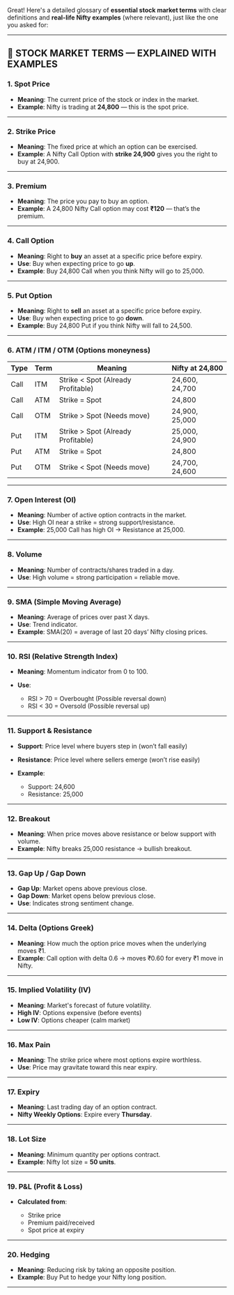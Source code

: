 Great! Here's a detailed glossary of **essential stock market terms** with clear definitions and **real-life Nifty examples** (where relevant), just like the one you asked for:

---

## 📘 STOCK MARKET TERMS — EXPLAINED WITH EXAMPLES

### 1. **Spot Price**

- **Meaning**: The current price of the stock or index in the market.
- **Example**: Nifty is trading at **24,800** — this is the spot price.

---

### 2. **Strike Price**

- **Meaning**: The fixed price at which an option can be exercised.
- **Example**: A Nifty Call Option with **strike 24,900** gives you the right to buy at 24,900.

---

### 3. **Premium**

- **Meaning**: The price you pay to buy an option.
- **Example**: A 24,800 Nifty Call option may cost **₹120** — that’s the premium.

---

### 4. **Call Option**

- **Meaning**: Right to **buy** an asset at a specific price before expiry.
- **Use**: Buy when expecting price to go **up**.
- **Example**: Buy 24,800 Call when you think Nifty will go to 25,000.

---

### 5. **Put Option**

- **Meaning**: Right to **sell** an asset at a specific price before expiry.
- **Use**: Buy when expecting price to go **down**.
- **Example**: Buy 24,800 Put if you think Nifty will fall to 24,500.

---

### 6. **ATM / ITM / OTM (Options moneyness)**

| Type | Term | Meaning                            | Nifty at 24,800 |
| ---- | ---- | ---------------------------------- | --------------- |
| Call | ITM  | Strike < Spot (Already Profitable) | 24,600, 24,700  |
| Call | ATM  | Strike = Spot                      | 24,800          |
| Call | OTM  | Strike > Spot (Needs move)         | 24,900, 25,000  |
| Put  | ITM  | Strike > Spot (Already Profitable) | 25,000, 24,900  |
| Put  | ATM  | Strike = Spot                      | 24,800          |
| Put  | OTM  | Strike < Spot (Needs move)         | 24,700, 24,600  |

---

### 7. **Open Interest (OI)**

- **Meaning**: Number of active option contracts in the market.
- **Use**: High OI near a strike = strong support/resistance.
- **Example**: 25,000 Call has high OI → Resistance at 25,000.

---

### 8. **Volume**

- **Meaning**: Number of contracts/shares traded in a day.
- **Use**: High volume = strong participation = reliable move.

---

### 9. **SMA (Simple Moving Average)**

- **Meaning**: Average of prices over past X days.
- **Use**: Trend indicator.
- **Example**: SMA(20) = average of last 20 days’ Nifty closing prices.

---

### 10. **RSI (Relative Strength Index)**

- **Meaning**: Momentum indicator from 0 to 100.
- **Use**:

  - RSI > 70 = Overbought (Possible reversal down)
  - RSI < 30 = Oversold (Possible reversal up)

---

### 11. **Support & Resistance**

- **Support**: Price level where buyers step in (won’t fall easily)
- **Resistance**: Price level where sellers emerge (won’t rise easily)
- **Example**:

  - Support: 24,600
  - Resistance: 25,000

---

### 12. **Breakout**

- **Meaning**: When price moves above resistance or below support with volume.
- **Example**: Nifty breaks 25,000 resistance → bullish breakout.

---

### 13. **Gap Up / Gap Down**

- **Gap Up**: Market opens above previous close.
- **Gap Down**: Market opens below previous close.
- **Use**: Indicates strong sentiment change.

---

### 14. **Delta (Options Greek)**

- **Meaning**: How much the option price moves when the underlying moves ₹1.
- **Example**: Call option with delta 0.6 → moves ₹0.60 for every ₹1 move in Nifty.

---

### 15. **Implied Volatility (IV)**

- **Meaning**: Market's forecast of future volatility.
- **High IV**: Options expensive (before events)
- **Low IV**: Options cheaper (calm market)

---

### 16. **Max Pain**

- **Meaning**: The strike price where most options expire worthless.
- **Use**: Price may gravitate toward this near expiry.

---

### 17. **Expiry**

- **Meaning**: Last trading day of an option contract.
- **Nifty Weekly Options**: Expire every **Thursday**.

---

### 18. **Lot Size**

- **Meaning**: Minimum quantity per options contract.
- **Example**: Nifty lot size = **50 units**.

---

### 19. **P\&L (Profit & Loss)**

- **Calculated from**:

  - Strike price
  - Premium paid/received
  - Spot price at expiry

---

### 20. **Hedging**

- **Meaning**: Reducing risk by taking an opposite position.
- **Example**: Buy Put to hedge your Nifty long position.

---


